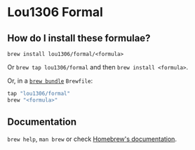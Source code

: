 # Lou1306 Formal

## How do I install these formulae?

`brew install lou1306/formal/<formula>`

Or `brew tap lou1306/formal` and then `brew install <formula>`.

Or, in a [`brew bundle`](https://github.com/Homebrew/homebrew-bundle) `Brewfile`:

```ruby
tap "lou1306/formal"
brew "<formula>"
```

## Documentation

`brew help`, `man brew` or check [Homebrew's documentation](https://docs.brew.sh).
